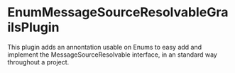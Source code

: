 EnumMessageSourceResolvableGrailsPlugin
=======================================

This plugin adds an annontation usable on Enums to easy add and implement the MessageSourceResolvable interface,
in an standard way throughout a project.
